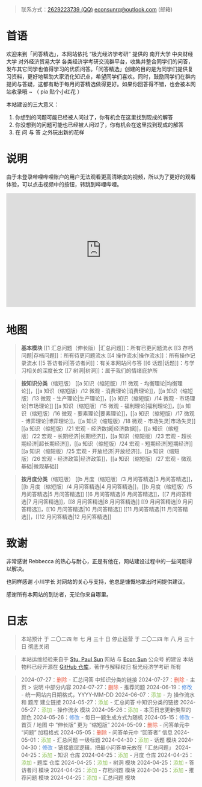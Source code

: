 > 联系方式：<a href="https://qm.qq.com/q/iA1sKuakak">2629223739 (QQ)</a> <a href="mailto:econsunrq@outlook.com">econsunrq@outlook.com (邮箱)</a>

# 首语

欢迎来到「问答精选」，本网站依托 “极光经济学考研” 提供的 南开大学 中央财经大学 对外经济贸易大学 各类经济学考研交流群平台，收集并整合同学们的问答，发布其它同学也值得学习的优质问答。「问答精选」创建的目的是为同学们提供复习资料，更好地帮助大家消化知识点，希望同学们喜欢。同时，鼓励同学们在群内提问与答疑，这都有助于每月问答精选做得更好。如果你回答得不错，也会被本网站收录哦 ~
（ pia 贴个小红花 ）

本站建设的三大意义：

1. 你想到的问题可能已经被人问过了，你有机会在这里找到现成的解答
2. 你没想到的问题可能也已经被人问过了，你有机会在这里找到现成的解答
3. 在 问 与 答 之外玩出新的花样

# 说明

由于未登录哔哩哔哩账户的用户无法观看更高清晰度的视频，所以为了更好的观看体验，可以点击视频中的按钮，转跳到哔哩哔哩。

<div style="position: relative; padding: 30% 45%;"><iframe style="position: absolute; width: 100%; height: 100%; left: 0; top: 0;" src="https://player.bilibili.com/player.html?aid=1654231184&bvid=BV1VE421V7jL&cid=1533419783&page=1&as_wide=1&high_quality=1&danmaku=0&autoplay=0&noFullScreenButton=0" frameborder="no" scrolling="no"></iframe></div>

# 地图

> **基本模块**
> [[1 汇总问题（伸长版）|汇总问题]]：所有已更问题流水
> [[3 存档问题|存档问题]]：所有待更问题流水
> [[4 操作流水|操作流水]]：所有操作记录流水
> [[5 答访者问|答访者问]]：有关本网站问与答
> [[6 话题|话题]]：与学习相关的深度长文
> [[7 树洞|树洞]]：属于我们的情绪庇护所

> **按知识分类**（缩短版）
> [[a 知识（缩短版）/11 微观 - 均衡理论|均衡理论]]，[[a 知识（缩短版）/12 微观 - 消费理论|消费理论]]，[[a 知识（缩短版）/13 微观 - 生产理论|生产理论]]，[[a 知识（缩短版）/14 微观 - 市场理论|市场理论]]
> [[a 知识（缩短版）/15 微观 - 福利理论|福利理论]]，[[a 知识（缩短版）/16 微观 - 要素理论|要素理论]]，[[a 知识（缩短版）/17 微观 - 博弈理论|博弈理论]]，[[a 知识（缩短版）/18 微观 - 市场失灵|市场失灵]]
> [[a 知识（缩短版）/21 宏观 - 经济数据|经济数据]]，[[a 知识（缩短版）/22 宏观 - 长期经济|长期经济]]，[[a 知识（缩短版）/23 宏观 - 超长期经济|超长期经济]]，[[a 知识（缩短版）/24 宏观 - 短期经济|短期经济]]
> [[a 知识（缩短版）/25 宏观 - 开放经济|开放经济]]，[[a 知识（缩短版）/26 宏观 - 经济政策|经济政策]]，[[a 知识（缩短版）/27 宏观 - 微观基础|微观基础]]

> **按月度分类**（缩短版）
> [[b 月度（缩短版）/3 月问答精选|3 月问答精选]]，[[b 月度（缩短版）/4 月问答精选|4 月问答精选]]，[[b 月度（缩短版）/5 月问答精选|5 月问答精选]]
> [[6 月问答精选|6 月问答精选]]，[[7 月问答精选|7 月问答精选]]，[[8 月问答精选|8 月问答精选]]
> [[9 月问答精选|9 月问答精选]]，[[10 月问答精选|10 月问答精选]]
> [[11 月问答精选|11 月问答精选]]，[[12 月问答精选|12 月问答精选]]

# 致谢

非常感谢 Rebbecca 的热心与耐心，正是有他在，网站建设过程中的一些问题得以解决。

也同样感谢 小川学长 对网站的关心与支持，他总是慷慨地拿出时间提供建议。

感谢所有本网站的到访者，无论你来自哪里。

# 日志

> 本站预计
> 于 二〇二四 年 七 月 三十 日 停止运营
> 于 二〇二四 年 八 月 三十 日 彻底关闭

> 本站运维经验来自于 <a href="https://publish.obsidian.md/econsun/Welcome+to+My+Webpage">Stu. Paul Sun</a> 网站 与 <a href="https://mp.weixin.qq.com/mp/profile_ext?action=home&__biz=MzkxOTY0MzM2MA==#wechat_redirect">Econ Sun</a> 公众号 的建设
> 本站物料已经开源在 [GitHub 仓库](https://github.com/econsun/econfaq)，著作与解释权归 极光经济学考研 所有

> 2024-07-27：<font color = #E9573F>删除</font> - 汇总问答 中知识分类的链接
> 2024-07-27：<font color = #E9573F>删除</font> - 主页 > 说明 中部分内容
> 2024-07-27：<font color = #E9573F>删除</font> - 推荐问题
> 2024-06-19：<font color = #4A89DC>修改</font> - 统一网站内日期格式，YYYY-MM-DD
> 2024-06-07：<font color = #8CC152>添加</font> - 为 操作流水 和 题库 建立链接
> 2024-05-27：<font color = #8CC152>添加</font> - 汇总问答 中知识分类的链接
> 2024-05-27：<font color = #8CC152>添加</font> - 操作流水 模块
> 2024-05-26：<font color = #8CC152>添加</font> - 本页日志更新类型的颜色
> 2024-05-26：<font color = #4A89DC>修改</font> - 每日一题生成方式为随机
> 2024-05-15：<font color = #4A89DC>修改</font> - 首页 / 地图 中 “伸长版” 更为 “缩短版”
> 2024-05-09：<font color = #E9573F>删除</font> - 问答单元中 “问题” 加粗格式
> 2024-05-05：<font color = #E9573F>删除</font> - 问答单元中 “回答者” 信息
> 2024-05-01：<font color = #8CC152>添加</font> - 汇总问题 一级标题
> 2024-04-30：<font color = #8CC152>添加</font> - 话题 模块
> 2024-04-30：<font color = #4A89DC>修改</font> - 链接底层逻辑，把最小问答单元放在「汇总问题」
> 2024-04-25：<font color = #8CC152>添加</font> - 知识 仓库
> 2024-04-25：<font color = #8CC152>添加</font> - 月度 仓库
> 2024-04-25：<font color = #8CC152>添加</font> - 题库 仓库
> 2024-04-25：<font color = #8CC152>添加</font> - 树洞 模块
> 2024-04-25：<font color = #8CC152>添加</font> - 答访者问 模块
> 2024-04-25：<font color = #8CC152>添加</font> - 存档问题 模块
> 2024-04-25：<font color = #8CC152>添加</font> - 推荐问题 模块
> 2024-04-25：<font color = #8CC152>添加</font> - 汇总问题 模块